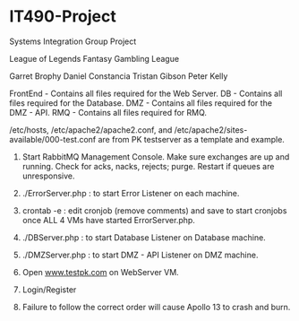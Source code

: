 # IT490-Project
Systems Integration Group Project

League of Legends Fantasy Gambling League

Garret Brophy
Daniel Constancia
Tristan Gibson
Peter Kelly

FrontEnd - Contains all files required for the Web Server.
DB - Contains all files required for the Database.
DMZ - Contains all files required for the DMZ - API.
RMQ -  Contains all files required for RMQ.

/etc/hosts, /etc/apache2/apache2.conf, and /etc/apache2/sites-available/000-test.conf are from PK testserver as a template and example.


1. Start RabbitMQ Management Console. Make sure exchanges are up and running. Check for acks, nacks, rejects; purge. Restart if queues are unresponsive.
2. ./ErrorServer.php : to start Error Listener on each machine.
3. crontab -e : edit cronjob (remove comments) and save to start cronjobs once ALL 4 VMs have started ErrorServer.php.
4. ./DBServer.php : to start Database Listener on Database machine.
5. ./DMZServer.php : to start DMZ - API Listener on DMZ machine.
6. Open www.testpk.com on WebServer VM.
7. Login/Register

8. Failure to follow the correct order will cause Apollo 13 to crash and burn.
